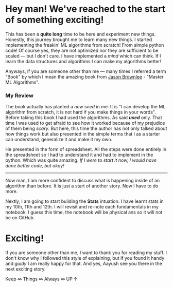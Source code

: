 # Hey man! We've reached to the start of something exciting!

This has been a **quite long** time to be here and experiment new things. Honestly, this journey brought me to learn many new things. I started implementing the freakin' ML algorithms from scratch! From simple python code! Of course yes, they are not optimized nor they are sufficient to be scaled — but I don't care. I have implemented a *mind* which can think. If I learn the data structures and algorithms I can make my algorithms better!

Anyways, if you are someone other than me — many times I referred a term "Book" by which I mean the amazing book from [Jason Brownlee]() - "Master ML Algorithms".

### My Review

The book actually has planted a *new seed* in me. It is "I can develop the ML algorithm from scratch, it is not hard if you make things in your words". Before taking this book I had used the algorithms. As said ***used*** only. That time I was used to get afraid to see how it worked because of my prejudice of them being *scary*. But here, this time the author has not only talked about how things work but also presented in the simple terms that I as a starter can understand, generalize it and make it my own.

He presented in the form of spreadsheet. All the steps were done entirely in the spreadsheet so I had to understand it and had to implement in the python. Which was quite amazing. *If I were to start it now, I would have done better code, but okay!*

***

Now man, I am more confident to discuss what is happening inside of an algorithm than before. It is just a start of another story. Now I have to do more.

Nextly, I am going to start building the **Stats** intuation. I have learnt stats in my 10th, 11th and 12th. I will revisit and re-note each fundamentals in my notebook. I guess this time, the notebook will be physical ans so it will not be on GitHub.

# Exciting!

If you are someone other than me, I want to thank you for reading my stuff. I don't know why I followed this style of explaining, but if you found it handy and *guidy* I am really happy for that. And yes, Aayush see you there in the next exciting story.

Keep ∞ Things ∞ Always ∞ UP ↑
